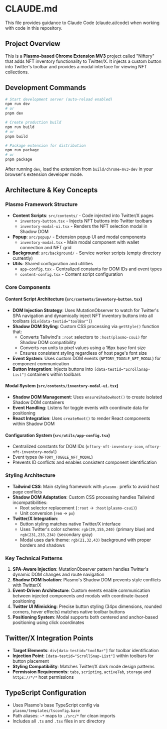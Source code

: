 # CLAUDE.md

This file provides guidance to Claude Code (claude.ai/code) when working with code in this repository.

## Project Overview

This is a **Plasmo-based Chrome Extension MV3** project called "Niftory" that adds NFT inventory functionality to Twitter/X. It injects a custom button into Twitter's toolbar and provides a modal interface for viewing NFT collections.

## Development Commands

```bash
# Start development server (auto-reload enabled)
npm run dev
# or
pnpm dev

# Create production build
npm run build
# or  
pnpm build

# Package extension for distribution
npm run package
# or
pnpm package
```

After running `dev`, load the extension from `build/chrome-mv3-dev` in your browser's extension developer mode.

## Architecture & Key Concepts

### Plasmo Framework Structure
- **Content Scripts**: `src/contents/` - Code injected into Twitter/X pages
  - `inventory-button.tsx` - Injects NFT buttons into Twitter toolbars
  - `inventory-modal-ui.tsx` - Renders the NFT selection modal in Shadow DOM
- **Popup**: `src/popup/` - Extension popup UI and modal components
  - `inventory-modal.tsx` - Main modal component with wallet connection and NFT grid
- **Background**: `src/background/` - Service worker scripts (empty directory currently)
- **Utils**: Shared configuration and utilities
  - `app-config.tsx` - Centralized constants for DOM IDs and event types
  - `content-config.tsx` - Content script configuration

### Core Components

#### Content Script Architecture (`src/contents/inventory-button.tsx`)
- **DOM Injection Strategy**: Uses MutationObserver to watch for Twitter's SPA navigation and dynamically inject NFT inventory buttons into all toolbars (`div[data-testid="toolBar"]`)
- **Shadow DOM Styling**: Custom CSS processing via `getStyle()` function that:
  - Converts Tailwind's `:root` selectors to `:host(plasmo-csui)` for Shadow DOM compatibility
  - Converts `rem` units to pixel values using a 16px base font size
  - Ensures consistent styling regardless of host page's font size
- **Event System**: Uses custom DOM events (`NFTORY_TOGGLE_NFT_MODAL`) for component communication
- **Button Integration**: Injects buttons into `[data-testid="ScrollSnap-List"]` containers within toolbars

#### Modal System (`src/contents/inventory-modal-ui.tsx`)
- **Shadow DOM Management**: Uses `ensureShadowRoot()` to create isolated Shadow DOM containers
- **Event Handling**: Listens for toggle events with coordinate data for positioning
- **React Integration**: Uses `createRoot()` to render React components within Shadow DOM

#### Configuration System (`src/utils/app-config.tsx`)
- Centralized constants for DOM IDs (`nftory-nft-inventory-icon`, `nftory-nft-inventory-modal`)
- Event types (`NFTORY_TOGGLE_NFT_MODAL`)
- Prevents ID conflicts and enables consistent component identification

### Styling Architecture
- **Tailwind CSS**: Main styling framework with `plasmo-` prefix to avoid host page conflicts
- **Shadow DOM Adaptation**: Custom CSS processing handles Tailwind incompatibilities:
  - Root selector replacement (`:root` → `:host(plasmo-csui)`)
  - Unit conversion (`rem` → `px`)
- **Twitter/X Integration**: 
  - Button styling matches native Twitter/X interface
  - Uses Twitter's color scheme: `rgb(29,155,240)` (primary blue) and `rgb(231,233,234)` (secondary gray)
  - Modal uses dark theme: `rgb(21,32,43)` background with proper borders and shadows

### Key Technical Patterns
1. **SPA-Aware Injection**: MutationObserver pattern handles Twitter's dynamic DOM changes and route navigation
2. **Shadow DOM Isolation**: Plasmo's Shadow DOM prevents style conflicts with Twitter/X
3. **Event-Driven Architecture**: Custom events enable communication between injected components and modals with coordinate-based positioning
4. **Twitter UI Mimicking**: Precise button styling (34px dimensions, rounded corners, hover effects) matches native toolbar buttons
5. **Positioning System**: Modal supports both centered and anchor-based positioning using click coordinates

## Twitter/X Integration Points
- **Target Elements**: `div[data-testid="toolBar"]` for toolbar identification
- **Injection Point**: `[data-testid="ScrollSnap-List"]` within toolbars for button placement
- **Styling Compatibility**: Matches Twitter/X dark mode design patterns
- **Permission Requirements**: `tabs`, `scripting`, `activeTab`, `storage` and `https://*/*` host permissions

## TypeScript Configuration
- Uses Plasmo's base TypeScript config via `plasmo/templates/tsconfig.base`
- Path aliases: `~*` maps to `./src/*` for clean imports
- Includes all `.ts` and `.tsx` files in src directory